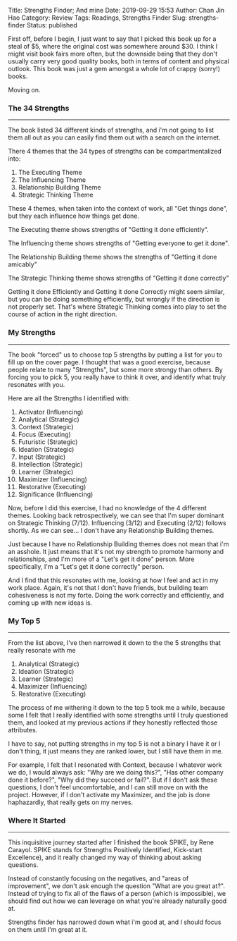 Title: Strengths Finder; And mine
Date: 2019-09-29 15:53
Author: Chan Jin Hao
Category: Review
Tags: Readings, Strengths Finder
Slug: strengths-finder 
Status: published

First off, before I begin, I just want to say that I picked this book up for a steal of $5, where the original cost was somewhere around $30. I think I might visit book fairs more often, but the downside being that they don't usually carry very good quality books, both in terms of content and physical outlook. This book was just a gem amongst a whole lot of crappy (sorry!) books.

Moving on.

### The 34 Strengths

---

The book listed 34 different kinds of strengths, and i'm not going to list them all out as you can easily find them out with a search on the internet. 

There 4 themes that the 34 types of strengths can be compartmentalized into:

1. The Executing Theme
2. The Influencing Theme
3. Relationship Building Theme
4. Strategic Thinking Theme

These 4 themes, when taken into the context of work, all "Get things done", but they each influence how things get done.

The Executing theme shows strengths of "Getting it done efficiently".

The Influencing theme shows strengths of "Getting everyone to get it done".

The Relationship Building theme shows the strengths of "Getting it done amicably"

The Strategic Thinking theme shows strengths of "Getting it done correctly"

Getting it done Efficiently and Getting it done Correctly might seem similar, but you can be doing something efficiently, but wrongly if the direction is not properly set. That's where Strategic Thinking comes into play to set the course of action in the right direction.

### My Strengths

---

The book "forced" us to choose top 5 strengths by putting a list for you to fill up on the cover page. I thought that was a good exercise, because people relate to many "Strengths", but some more strongy than others. By forcing you to pick 5, you really have to think it over, and identify what truly resonates with you.

Here are all the Strengths I identified with:

1. Activator (Influencing)
2. Analytical (Strategic)
3. Context (Strategic)
4. Focus (Executing)
5. Futuristic (Strategic)
6. Ideation (Strategic)
7. Input (Strategic)
8. Intellection (Strategic)
9. Learner (Strategic)
10. Maximizer (Influencing)
11. Restorative (Executing)
12. Significance (Influencing)

Now, before I did this exercise, I had no knowledge of the 4 different themes. Looking back retrospectively, we can see that I'm super dominant on Strategic Thinking (7/12). Influencing (3/12) and Executing (2/12) follows shortly. As we can see... I don't have any Relationship Building themes.

Just because I have no Relationship Building themes does not mean that i'm an asshole. It just means that it's not my strength to promote harmony and relationships, and I'm more of a "Let's get it done" person. More specifically, I'm a "Let's get it done correctly" person.

And I find that this resonates with me, looking at how I feel and act in my work place. Again, it's not that I don't have friends, but building team cohesiveness is not my forte. Doing the work correctly and efficiently, and coming up with new ideas is.

### My Top 5

---

From the list above, I've then narrowed it down to the the 5 strengths that really resonate with me

1. Analytical (Strategic)
2. Ideation (Strategic)
3. Learner (Strategic)
4. Maximizer (Influencing)
5. Restorative (Executing)

The process of me withering it down to the top 5 took me a while, because some I felt that I really identified with some strengths until I truly questioned them, and looked at my previous actions if they honestly reflected those attributes.

I have to say, not putting strengths in my top 5 is not a binary I have it or I don't thing, it just means they are ranked lower, but I still have them in me.

For example, I felt that I resonated with Context, because I whatever work we do, I would always ask: "Why are we doing this?", "Has other company done it before?", "Why did they succeed or fail?". But if I don't ask these questions, I don't feel uncomfortable, and I can still move on with the project. However, if I don't activate my Maximizer, and the job is done haphazardly, that really gets on my nerves.

### Where It Started

---

This inquisitive journey started after I finished the book SPIKE, by Rene Carayol. SPIKE stands for Strengths Positively Identified, Kick-start Excellence), and it really changed my way of thinking about asking questions.

Instead of constantly focusing on the negatives, and "areas of improvement", we don't ask enough the question "What are you great at?". Instead of trying to fix all of the flaws of a person (which is impossible), we should find out how we can leverage on what you're already naturally good at.

Strengths finder has narrowed down what i'm good at, and I should focus on them until I'm great at it.
